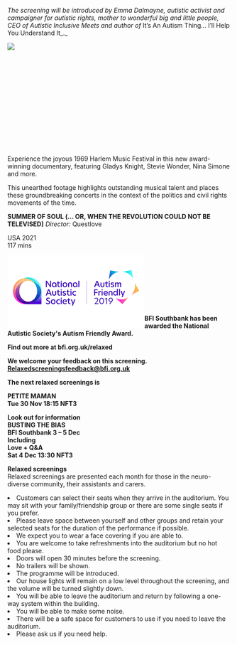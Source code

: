 

_The screening will be introduced by Emma Dalmayne, autistic activist and campaigner for autistic rights, mother to wonderful big and little people, CEO of Autistic Inclusive Meets and author of_ It’s An Autism Thing... I’ll Help You Understand It_._

<img style="float: left;" src="/img/Summer of Soul.jpg"><br><br><br><br><br><br><br><br><br><br><br><br><br><br>

Experience the joyous 1969 Harlem Music Festival in this new award-winning documentary, featuring Gladys Knight, Stevie Wonder, Nina Simone and more.  

This unearthed footage highlights outstanding musical talent and places these groundbreaking concerts in the context of the politics and civil rights movements of  the time.<br>


**SUMMER OF SOUL (... OR, WHEN THE REVOLUTION COULD NOT BE TELEVISED)**
_Director:_ Questlove<br>

USA 2021<br>
117 mins<br>




<img style="float: left;" src="/img/autistic_society.png"><br><br><br><br><br><br><br>

**BFI Southbank has been awarded the National Autistic Society's Autism Friendly Award.**<br>


**Find out more at  bfi.org.uk/relaxed**<br>

**We welcome your feedback on this screening.**<br>
**Relaxedscreeningsfeedback@bfi.org.uk**<br>


**The next relaxed screenings is** <br>

**PETITE MAMAN**<br>
**Tue 30 Nov 18:15 NFT3**<br>

**Look out for information** <br>
**BUSTING THE BIAS**<br>
**BFI Southbank 3 – 5 Dec**<br>
**Including**<br>
**Love + Q&A**<br>
**Sat 4 Dec  13:30 NFT3**<br>


**Relaxed screenings**<br>
Relaxed screenings are presented each month for those in the neuro-diverse community, their assistants and carers.

<li>Customers can select their seats when they arrive in the auditorium. You may sit with your family/friendship group or there are some single seats if you prefer.

<li>Please leave space between yourself and other groups and retain your selected seats for the duration of the performance if possible.

<li>We expect you to wear a face covering if you are able to.

<li>You are welcome to take refreshments into the auditorium but no hot food please.

<li>Doors will open 30 minutes before the screening.

<li>No trailers will be shown.

<li>The programme will be introduced.

<li>Our house lights will remain on a low level throughout the screening, and the volume will be turned slightly down.

<li>You will be able to leave the auditorium and return by following a one-way system within the building.

<li>You will be able to make some noise.

<li>There will be a safe space for customers to use if you need to leave the auditorium.

<li>Please ask us if you need help.


<!--stackedit_data:
eyJoaXN0b3J5IjpbMTc0NDIyNzA2OV19
-->